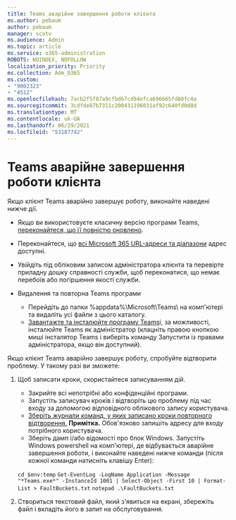 ```yaml
---
title: Teams аварійне завершення роботи клієнта
ms.author: pebaum
author: pebaum
manager: scotv
ms.audience: Admin
ms.topic: article
ms.service: o365-administration
ROBOTS: NOINDEX, NOFOLLOW
localization_priority: Priority
ms.collection: Adm_O365
ms.custom:
- "9002323"
- "4512"
ms.openlocfilehash: 7acb2f5f87a9cfbd67cd94efca696665fd80fc4a
ms.sourcegitcommit: 3cdfde87b7311c200431196031af92c640fd0d8d
ms.translationtype: MT
ms.contentlocale: uk-UA
ms.lasthandoff: 06/29/2021
ms.locfileid: "53187742"
---
```

# <a name="teams-client-crashing"></a>Teams аварійне завершення роботи клієнта

Якщо клієнт Teams аварійно завершує роботу, виконайте наведені нижче дії.

- Якщо ви використовуєте класичну версію програми Teams, [переконайтеся, що її повністю оновлено](https://support.office.com/article/Update-Microsoft-Teams-535a8e4b-45f0-4f6c-8b3d-91bca7a51db1).

- Переконайтеся, що [всі Microsoft 365 URL-адреси та діапазони](/microsoftteams/connectivity-issues) адрес доступні.

- Увійдіть під обліковим записом адміністратора клієнта та перевірте приладну дошку справності служби, щоб переконатися, що немає перебоїв або погіршення якості служби. [](/office365/enterprise/view-service-health)

- Видалення та повторна Teams програми
    - Перейдіть до папки %appdata%\Microsoft\Teams\ на комп'ютері та видаліть усі файли з цього каталогу.
    - [Завантажте та інсталюйте програму Teams](https://www.microsoft.com/microsoft-teams/download-app)і, за можливості, інсталюйте Teams як адміністратор (клацніть правою кнопкою миші інсталятор Teams і виберіть команду Запустити із правами адміністратора, якщо він доступний). 

Якщо клієнт Teams аварійно завершує роботу, спробуйте відтворити проблему. У такому разі ви зможете:

1. Щоб записати кроки, скористайтеся записуванням дій.
    - Закрийте всі непотрібні або конфіденційні програми.
    - Запустіть записувач кроків і відтворіть цю проблему під час входу за допомогою відповідного облікового запису користувача.
    - [Зберіть журнали команд, у яких записано кроки повторного відтворення.](/microsoftteams/log-files) **Примітка.** Обов'язково запишіть адресу для входу потрібного користувача.
    - Зберіть дамп і/або відомості про блок Windows. Запустіть Windows powershell на комп'ютері, де відбувається аварійне завершення роботи, і виконайте наведені нижче команди (після кожної команди натисніть клавішу Enter):

    `cd $env:temp` `Get-EventLog -LogName Application -Message "*Teams.exe*" -InstanceId 1001 | Select-Object -First 10 | Format-List > FaultBuckets.txt`
    `notepad .\FaultBuckets.txt`
    
2. Створиться текстовий файл, який з'явиться на екрані, збережіть файл і вкладіть його в запит на обслуговування. 

